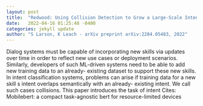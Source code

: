 ```yaml
---
layout: post
title:  "Redwood: Using Collision Detection to Grow a Large-Scale Intent Classification Dataset"
date:   2022-04-16 01:25:48 -0400
categories: jekyll update
author: "S Larson, K Leach - arXiv preprint arXiv:2204.05483, 2022"
---
```

Dialog systems must be capable of incorporating new skills via updates over time in order to reflect new use cases or deployment scenarios. Similarly, developers of such ML-driven systems need to be able to add new training data to an already- existing dataset to support these new skills. In intent classification systems, problems can arise if training data for a new skill s intent overlaps semantically with an already- existing intent. We call such cases collisions. This paper introduces the task of intent Cites: Mobilebert: a compact task-agnostic bert for resource-limited devices